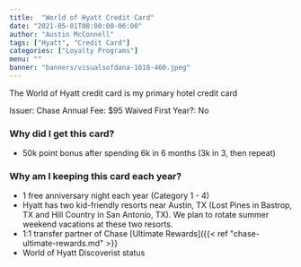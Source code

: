 ```yaml
---
title:  "World of Hyatt Credit Card"
date: "2021-05-01T08:00:00-06:00"
author: "Austin McConnell"
tags: ["Hyatt", "Credit Card"]
categories: ["Loyalty Programs"]
menu: ""
banner: "banners/visualsofdana-1018-460.jpeg"
---
```


The World of Hyatt credit card is my primary hotel credit card

<!--more-->

Issuer: Chase
Annual Fee: $95
Waived First Year?: No

### Why did I get this card?

- 50k point bonus after spending 6k in 6 months (3k in 3, then repeat)


### Why am I keeping this card each year?

- 1 free anniversary night each year (Category 1 - 4)
- Hyatt has two kid-friendly resorts near Austin, TX (Lost Pines in Bastrop, TX and Hill Country in San Antonio, TX). We plan to rotate summer weekend vacations at these two resorts.
- 1:1 transfer partner of Chase [Ultimate Rewards]({{< ref "chase-ultimate-rewards.md" >}}
- World of Hyatt Discoverist status